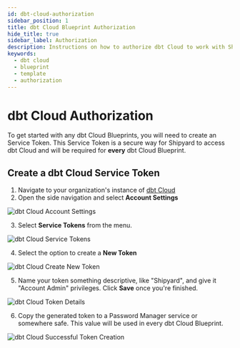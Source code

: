 ```yaml
---
id: dbt-cloud-authorization
sidebar_position: 1
title: dbt Cloud Blueprint Authorization
hide_title: true
sidebar_label: Authorization
description: Instructions on how to authorize dbt Cloud to work with Shipyard's low-code dbt Cloud templates.
keywords:
  - dbt cloud
  - blueprint
  - template
  - authorization
---
```


# dbt Cloud Authorization

To get started with any dbt Cloud Blueprints, you will need to create an Service Token. This Service Token is a secure way for Shipyard to access dbt Cloud and will be required for **every** dbt Cloud Blueprint.

## Create a dbt Cloud Service Token
1. Navigate to your organization's instance of [dbt Cloud](https://cloud.getdbt.com)
2. Open the side navigation and select **Account Settings**

![dbt Cloud Account Settings](../../.gitbook/assets/shipyard_2021_06_24_12_15_51.png)

3. Select **Service Tokens** from the menu.
   
![dbt Cloud Service Tokens](../../.gitbook/assets/shipyard_2021_06_24_11_59_13.png)

4. Select the option to create a **New Token**

![dbt Cloud Create New Token](../../.gitbook/assets/shipyard_2021_06_24_11_59_57.png)

5. Name your token something descriptive, like "Shipyard", and give it "Account Admin" privileges. Click **Save** once you're finished.

![dbt Cloud Token Details](../../.gitbook/assets/shipyard_2021_06_24_12_06_03.png)

6. Copy the generated token to a Password Manager service or somewhere safe. This value will be used in every dbt Cloud Blueprint.

![dbt Cloud Successful Token Creation](../../.gitbook/assets/shipyard_2021_06_24_12_07_21.png)